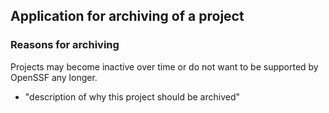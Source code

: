 ## Application for archiving of a project

### Reasons for archiving
Projects may become inactive over time or do not want to be supported by OpenSSF any longer.
  * "description of why this project should be archived"
